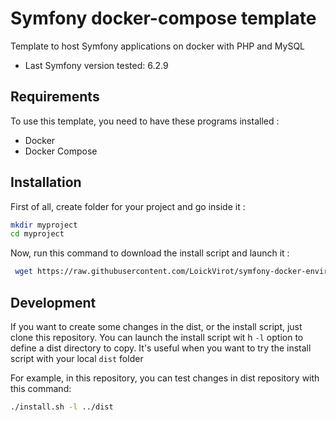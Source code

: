 # Symfony docker-compose template
Template to host Symfony applications on docker with PHP and MySQL
- Last Symfony version tested: 6.2.9
 
## Requirements
To use this template, you need to have these programs installed :
- Docker
- Docker Compose

## Installation
First of all, create folder for your project and go inside it :
```bash
mkdir myproject
cd myproject
```
Now, run this command to download the install script and launch it :
```bash
 wget https://raw.githubusercontent.com/LoickVirot/symfony-docker-environment/feature/install-script/install.sh && bash install.sh
```

## Development
If you want to create some changes in the dist, or the install script, just clone this repository.
You can launch the install script wit h `-l` option to define a dist directory to copy. It's useful when you want to try the install script with your local `dist` folder

For example, in this repository, you can test changes in dist repository with this command:
```bash
./install.sh -l ../dist
```